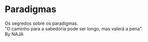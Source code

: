 # Paradigmas
Os segredos sobre os paradigmas.<br>
"O caminho para a sabedoria pode ser longo, mas valerá a pena".<br>
By NAJA 

